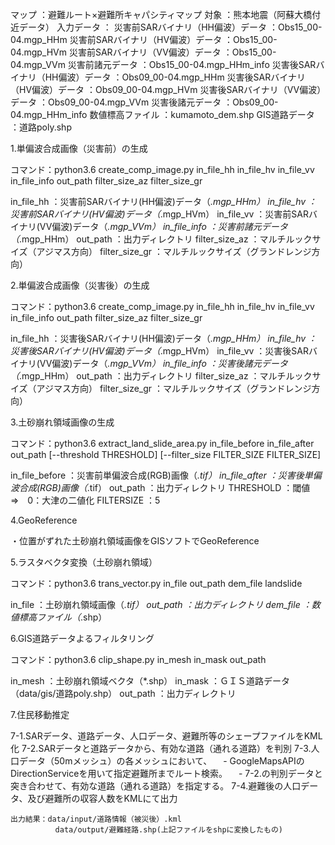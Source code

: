 
マップ      ：避難ルート×避難所キャパシティマップ
対象        ：熊本地震（阿蘇大橋付近データ）
入力データ  ：
    災害前SARバイナリ（HH偏波）データ   ：Obs15_00-04.mgp_HHm
    災害前SARバイナリ（HV偏波）データ   ：Obs15_00-04.mgp_HVm
    災害前SARバイナリ（VV偏波）データ   ：Obs15_00-04.mgp_VVm
    災害前諸元データ                    ：Obs15_00-04.mgp_HHm_info
    災害後SARバイナリ（HH偏波）データ   ：Obs09_00-04.mgp_HHm
    災害後SARバイナリ（HV偏波）データ   ：Obs09_00-04.mgp_HVm
    災害後SARバイナリ（VV偏波）データ   ：Obs09_00-04.mgp_VVm
    災害後諸元データ                    ：Obs09_00-04.mgp_HHm_info
    数値標高ファイル                    ：kumamoto_dem.shp
    GIS道路データ                       ：道路poly.shp
    

1.単偏波合成画像（災害前）の生成

コマンド：python3.6 create_comp_image.py in_file_hh in_file_hv in_file_vv in_file_info out_path filter_size_az filter_size_gr

in_file_hh	        ：災害前SARバイナリ(HH偏波)データ（*.mgp_HHm）
in_file_hv	        ：災害前SARバイナリ(HV偏波)データ（*.mgp_HVm）
in_file_vv	        ：災害前SARバイナリ(VV偏波)データ（*.mgp_VVm）
in_file_info	    ：災害前諸元データ（*.mgp_HHm）
out_path	        ：出力ディレクトリ
filter_size_az	    ：マルチルックサイズ（アジマス方向）
filter_size_gr	    ：マルチルックサイズ（グランドレンジ方向）


2.単偏波合成画像（災害後）の生成

コマンド：python3.6 create_comp_image.py in_file_hh in_file_hv in_file_vv in_file_info out_path filter_size_az filter_size_gr

in_file_hh	        ：災害後SARバイナリ(HH偏波)データ（*.mgp_HHm）
in_file_hv	        ：災害後SARバイナリ(HV偏波)データ（*.mgp_HVm）
in_file_vv	        ：災害後SARバイナリ(VV偏波)データ（*.mgp_VVm）
in_file_info	    ：災害後諸元データ（*.mgp_HHm）
out_path	        ：出力ディレクトリ
filter_size_az	    ：マルチルックサイズ（アジマス方向）
filter_size_gr	    ：マルチルックサイズ（グランドレンジ方向）


3.土砂崩れ領域画像の生成

コマンド：python3.6 extract_land_slide_area.py in_file_before in_file_after out_path [--threshold THRESHOLD] [--filter_size FILTER_SIZE FILTER_SIZE]

in_file_before		：災害前単偏波合成(RGB)画像（*.tif）
in_file_after		：災害後単偏波合成(RGB)画像（*.tif）
out_path	        ：出力ディレクトリ
THRESHOLD	        ：閾値　⇒　0：大津の二値化
FILTERSIZE	        ：5

4.GeoReference

・位置がずれた土砂崩れ領域画像をGISソフトでGeoReference


5.ラスタベクタ変換（土砂崩れ領域）

コマンド：python3.6 trans_vector.py in_file out_path dem_file landslide

in_file             ：土砂崩れ領域画像（*.tif）
out_path            ：出力ディレクトリ
dem_file            ：数値標高ファイル（*.shp）


6.GIS道路データよるフィルタリング

コマンド：python3.6 clip_shape.py in_mesh in_mask out_path

in_mesh         ：土砂崩れ領域ベクタ（*.shp）
in_mask         ：ＧＩＳ道路データ（data/gis/道路poly.shp）
out_path        ：出力ディレクトリ


7.住民移動推定

7-1.SARデータ、道路データ、人口データ、避難所等のシェープファイルをKML化
7-2.SARデータと道路データから、有効な道路（通れる道路）を判別
7-3.人口データ（50mメッシュ）の各メッシュにおいて、
　- GoogleMapsAPIのDirectionServiceを用いて指定避難所までルート検索。
　- 7-2.の判別データと突き合わせて、有効な道路（通れる道路）を指定する。
7-4.避難後の人口データ、及び避難所の収容人数をKMLにて出力

    出力結果：data/input/道路情報（被災後）.kml
              data/output/避難経路.shp(上記ファイルをshpに変換したもの)

